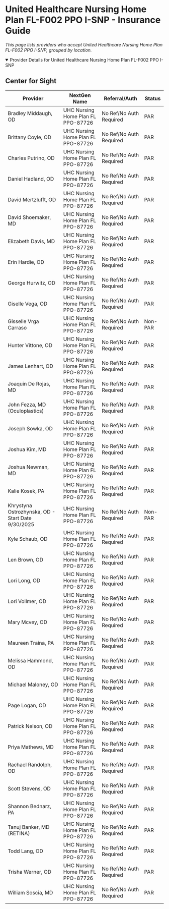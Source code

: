 # United Healthcare Nursing Home Plan FL-F002 PPO I-SNP - Insurance Guide

*This page lists providers who accept United Healthcare Nursing Home Plan FL-F002 PPO I-SNP, grouped by location.*

<details open><summary>Provider Details for United Healthcare Nursing Home Plan FL-F002 PPO I-SNP</summary>

## Center for Sight

| Provider | NextGen Name | Referral/Auth | Status |
|----------|-------------|--------------|--------|
| Bradley Middaugh, OD | UHC Nursing Home Plan FL PPO-87726 | No Ref/No Auth Required | PAR |
| Brittany Coyle, OD | UHC Nursing Home Plan FL PPO-87726 | No Ref/No Auth Required | PAR |
| Charles Putrino, OD | UHC Nursing Home Plan FL PPO-87726 | No Ref/No Auth Required | PAR |
| Daniel Hadland, OD | UHC Nursing Home Plan FL PPO-87726 | No Ref/No Auth Required | PAR |
| David Mertzlufft, OD | UHC Nursing Home Plan FL PPO-87726 | No Ref/No Auth Required | PAR |
| David Shoemaker, MD | UHC Nursing Home Plan FL PPO-87726 | No Ref/No Auth Required | PAR |
| Elizabeth Davis, MD | UHC Nursing Home Plan FL PPO-87726 | No Ref/No Auth Required | PAR |
| Erin Hardie, OD | UHC Nursing Home Plan FL PPO-87726 | No Ref/No Auth Required | PAR |
| George Hurwitz, OD | UHC Nursing Home Plan FL PPO-87726 | No Ref/No Auth Required | PAR |
| Giselle Vega, OD | UHC Nursing Home Plan FL PPO-87726 | No Ref/No Auth Required | PAR |
| Gisselle Vrga Carraso | UHC Nursing Home Plan FL PPO-87726 | No Ref/No Auth Required | Non-PAR |
| Hunter Vittone, OD | UHC Nursing Home Plan FL PPO-87726 | No Ref/No Auth Required | PAR |
| James Lenhart, OD | UHC Nursing Home Plan FL PPO-87726 | No Ref/No Auth Required | PAR |
| Joaquin De Rojas, MD | UHC Nursing Home Plan FL PPO-87726 | No Ref/No Auth Required | PAR |
| John Fezza, MD (Oculoplastics) | UHC Nursing Home Plan FL PPO-87726 | No Ref/No Auth Required | PAR |
| Joseph Sowka, OD | UHC Nursing Home Plan FL PPO-87726 | No Ref/No Auth Required | PAR |
| Joshua Kim, MD | UHC Nursing Home Plan FL PPO-87726 | No Ref/No Auth Required | PAR |
| Joshua Newman, MD | UHC Nursing Home Plan FL PPO-87726 | No Ref/No Auth Required | PAR |
| Kalie Kosek, PA | UHC Nursing Home Plan FL PPO-87726 | No Ref/No Auth Required | PAR |
| Khrystyna Ostrozhynska, OD - Start Date 9/30/2025 | UHC Nursing Home Plan FL PPO-87726 | No Ref/No Auth Required | Non-PAR |
| Kyle Schaub, OD | UHC Nursing Home Plan FL PPO-87726 | No Ref/No Auth Required | PAR |
| Len Brown, OD | UHC Nursing Home Plan FL PPO-87726 | No Ref/No Auth Required | PAR |
| Lori Long, OD | UHC Nursing Home Plan FL PPO-87726 | No Ref/No Auth Required | PAR |
| Lori Vollmer, OD | UHC Nursing Home Plan FL PPO-87726 | No Ref/No Auth Required | PAR |
| Mary Mcvey, OD | UHC Nursing Home Plan FL PPO-87726 | No Ref/No Auth Required | PAR |
| Maureen Traina, PA | UHC Nursing Home Plan FL PPO-87726 | No Ref/No Auth Required | PAR |
| Melissa Hammond, OD | UHC Nursing Home Plan FL PPO-87726 | No Ref/No Auth Required | PAR |
| Michael Maloney, OD | UHC Nursing Home Plan FL PPO-87726 | No Ref/No Auth Required | PAR |
| Page Logan, OD | UHC Nursing Home Plan FL PPO-87726 | No Ref/No Auth Required | PAR |
| Patrick Nelson, OD | UHC Nursing Home Plan FL PPO-87726 | No Ref/No Auth Required | PAR |
| Priya Mathews, MD | UHC Nursing Home Plan FL PPO-87726 | No Ref/No Auth Required | PAR |
| Rachael Randolph, OD | UHC Nursing Home Plan FL PPO-87726 | No Ref/No Auth Required | PAR |
| Scott Stevens, OD | UHC Nursing Home Plan FL PPO-87726 | No Ref/No Auth Required | PAR |
| Shannon Bednarz, PA | UHC Nursing Home Plan FL PPO-87726 | No Ref/No Auth Required | PAR |
| Tanuj Banker, MD (RETINA) | UHC Nursing Home Plan FL PPO-87726 | No Ref/No Auth Required | PAR |
| Todd Lang, OD | UHC Nursing Home Plan FL PPO-87726 | No Ref/No Auth Required | PAR |
| Trisha Werner, OD | UHC Nursing Home Plan FL PPO-87726 | No Ref/No Auth Required | PAR |
| William Soscia, MD | UHC Nursing Home Plan FL PPO-87726 | No Ref/No Auth Required | PAR |

</details>

